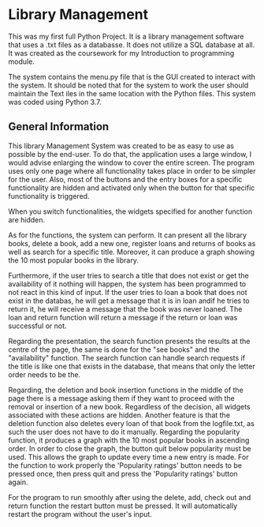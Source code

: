 # Library Management

This was my first full Python Project. It is a library management software that uses a .txt files as a databasse. It does not utilize a SQL database at all. It was created as the coursework for my Introduction to programming module.

The system contains the menu.py file that is the GUI created to interact with the system. It should be noted that for the system to work the user should maintain the Text iles in the same location with the Python files. This system was coded using Python 3.7.

## General Information

This library Management System was created to be as easy to use as possible by the end-user.
To do that, the application uses a large window, I would advise enlarging the window to cover the entire screen.
The program uses only one page where all functionality takes place in order to be simpler for the user.
Also, most of the buttons and the entry boxes for a specific functionality are hidden and activated only when the button for that specific functionality is triggered.

When you switch functionalities, the widgets specified for another function are hidden.

As for the functions, the system can perform. It can present all the library books, delete a book, add a new one,
register loans and returns of books as well as search for a specific title.
Moreover, it can produce a graph showing the 10 most popular books in the library.

Furthermore, if the user tries to search a title that does not exist or get the availability of it nothing will happen,
the system has been programmed to not react in this kind of input. If the user tries to loan a book that does not exist in the databas,
he will get a message that it is in loan andif he tries to return it, he will receive a message that the book was never loaned.
The loan and return function will return a message if the return or loan was successful or not.

Regarding the presentation, the search function presents the results at the centre of the page, the same is done for the "see books" and the "availability" function.
The search function can handle search requests if the title is like one that exists in the database,
that means that only the letter order needs to be the.

Regarding, the deletion and book insertion functions in the middle of the page there is a message asking them if they want to proceed with the removal or insertion of a new book.
Regardless of the decision, all widgets associated with these actions are hidden.
Another feature is that the deletion function also deletes every loan of that book from the logfile.txt, as such the user does not have to do it manually.
Regarding the popularity function, it produces a graph with the 10 most popular books in ascending order.
In order to close the graph, the button quit below popularity must be used. This allows the graph to update every time a new entry is made.
For the function to work properly the 'Popularity ratings' button needs to be pressed once,
then press quit and press the 'Popularity ratings' button again.

For the program to run smoothly after using the delete, add, check out and return function the restart button must be pressed.
It will automatically restart the program without the user's input.
